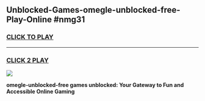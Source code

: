 
## Unblocked-Games-omegle-unblocked-free-Play-Online #nmg31
<h3>
<a href="https://news.freeplayer.one?title=omegle-unblocked-free&ref=3">CLICK TO PLAY</a></h3>
<hr>

<h3>
<a href="https://news.freeplayer.one?title=omegle-unblocked-free&ref=3">CLICK 2 PLAY</a>
  
</h3>

<a href="https://news.freeplayer.one?title=omegle-unblocked-free&ref=3"><img src="https://clearcache.store/games.png"></a>


**omegle-unblocked-free games unblocked: Your Gateway to Fun and Accessible Online Gaming**
